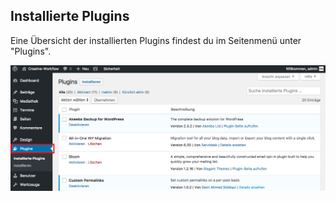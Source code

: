 ## Installierte Plugins

Eine Übersicht der installierten Plugins findest du im Seitenmenü unter "Plugins".

![image](./assets/overview.jpg)
